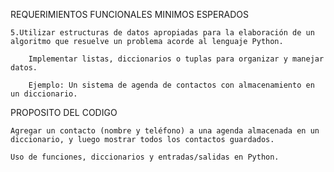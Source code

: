 REQUERIMIENTOS FUNCIONALES MINIMOS ESPERADOS

    5.Utilizar estructuras de datos apropiadas para la elaboración de un algoritmo que resuelve un problema acorde al lenguaje Python.

        Implementar listas, diccionarios o tuplas para organizar y manejar datos.

        Ejemplo: Un sistema de agenda de contactos con almacenamiento en un diccionario.

PROPOSITO DEL CODIGO

    Agregar un contacto (nombre y teléfono) a una agenda almacenada en un diccionario, y luego mostrar todos los contactos guardados.

    Uso de funciones, diccionarios y entradas/salidas en Python.
